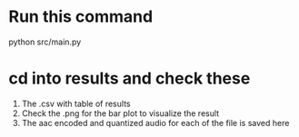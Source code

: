 # Run this command

python src/main.py

# cd into results and check these

1) The .csv with table of results
2) Check the .png for the bar plot to visualize the result
3) The aac encoded and quantized audio for each of the file is saved here